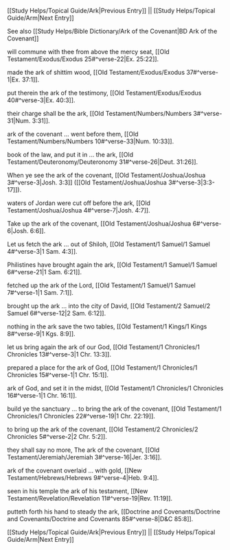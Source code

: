 [[Study Helps/Topical Guide/Ark|Previous Entry]]  ||  [[Study Helps/Topical Guide/Arm|Next Entry]]

 See also [[Study Helps/Bible Dictionary/Ark of the Covenant|BD Ark of the Covenant]]

 will commune with thee from above the mercy seat, [[Old Testament/Exodus/Exodus 25#^verse-22|Ex. 25:22]].

 made the ark of shittim wood, [[Old Testament/Exodus/Exodus 37#^verse-1|Ex. 37:1]].

 put therein the ark of the testimony, [[Old Testament/Exodus/Exodus 40#^verse-3|Ex. 40:3]].

 their charge shall be the ark, [[Old Testament/Numbers/Numbers 3#^verse-31|Num. 3:31]].

 ark of the covenant ... went before them, [[Old Testament/Numbers/Numbers 10#^verse-33|Num. 10:33]].

 book of the law, and put it in ... the ark, [[Old Testament/Deuteronomy/Deuteronomy 31#^verse-26|Deut. 31:26]].

 When ye see the ark of the covenant, [[Old Testament/Joshua/Joshua 3#^verse-3|Josh. 3:3]] ([[Old Testament/Joshua/Joshua 3#^verse-3|3:3-17]]).

 waters of Jordan were cut off before the ark, [[Old Testament/Joshua/Joshua 4#^verse-7|Josh. 4:7]].

 Take up the ark of the covenant, [[Old Testament/Joshua/Joshua 6#^verse-6|Josh. 6:6]].

 Let us fetch the ark ... out of Shiloh, [[Old Testament/1 Samuel/1 Samuel 4#^verse-3|1 Sam. 4:3]].

 Philistines have brought again the ark, [[Old Testament/1 Samuel/1 Samuel 6#^verse-21|1 Sam. 6:21]].

 fetched up the ark of the Lord, [[Old Testament/1 Samuel/1 Samuel 7#^verse-1|1 Sam. 7:1]].

 brought up the ark ... into the city of David, [[Old Testament/2 Samuel/2 Samuel 6#^verse-12|2 Sam. 6:12]].

 nothing in the ark save the two tables, [[Old Testament/1 Kings/1 Kings 8#^verse-9|1 Kgs. 8:9]].

 let us bring again the ark of our God, [[Old Testament/1 Chronicles/1 Chronicles 13#^verse-3|1 Chr. 13:3]].

 prepared a place for the ark of God, [[Old Testament/1 Chronicles/1 Chronicles 15#^verse-1|1 Chr. 15:1]].

 ark of God, and set it in the midst, [[Old Testament/1 Chronicles/1 Chronicles 16#^verse-1|1 Chr. 16:1]].

 build ye the sanctuary ... to bring the ark of the covenant, [[Old Testament/1 Chronicles/1 Chronicles 22#^verse-19|1 Chr. 22:19]].

 to bring up the ark of the covenant, [[Old Testament/2 Chronicles/2 Chronicles 5#^verse-2|2 Chr. 5:2]].

 they shall say no more, The ark of the covenant, [[Old Testament/Jeremiah/Jeremiah 3#^verse-16|Jer. 3:16]].

 ark of the covenant overlaid ... with gold, [[New Testament/Hebrews/Hebrews 9#^verse-4|Heb. 9:4]].

 seen in his temple the ark of his testament, [[New Testament/Revelation/Revelation 11#^verse-19|Rev. 11:19]].

 putteth forth his hand to steady the ark, [[Doctrine and Covenants/Doctrine and Covenants/Doctrine and Covenants 85#^verse-8|D&C 85:8]].

[[Study Helps/Topical Guide/Ark|Previous Entry]]  ||  [[Study Helps/Topical Guide/Arm|Next Entry]]